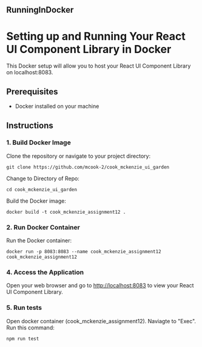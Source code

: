 ## RunningInDocker

# Setting up and Running Your React UI Component Library in Docker

This Docker setup will allow you to host your React UI Component Library on localhost:8083.

## Prerequisites

- Docker installed on your machine

## Instructions

### 1. Build Docker Image

Clone the repository or navigate to your project directory:

```
git clone https://github.com/mcook-2/cook_mckenzie_ui_garden
```

Change to Directory of Repo:

```
cd cook_mckenzie_ui_garden
```

Build the Docker image:

```
docker build -t cook_mckenzie_assignment12 .
```

### 2. Run Docker Container

Run the Docker container:

```
docker run -p 8083:8083 --name cook_mckenzie_assignment12 cook_mckenzie_assignment12
```

### 4. Access the Application

Open your web browser and go to [http://localhost:8083](http://localhost:8083) to view your React UI Component Library.

### 5. Run tests

Open docker container (cook_mckenzie_assignment12). Naviagte to "Exec". Run this command:

```
npm run test
```
